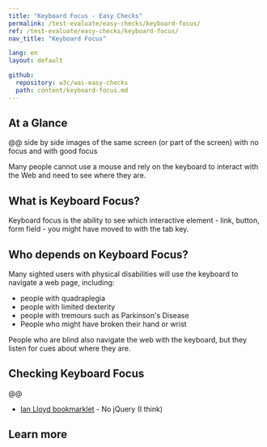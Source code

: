 ```yaml
---
title: "Keyboard Focus - Easy Checks"
permalink: /test-evaluate/easy-checks/keyboard-focus/
ref: /test-evaluate/easy-checks/keyboard-focus/
nav_title: "Keyboard Focus"

lang: en
layout: default

github:
  repository: w3c/wai-easy-checks
  path: content/keyboard-focus.md
---
```


## At a Glance

@@ side by side images of the same screen (or part of the screen) with no focus and with good focus

Many people cannot use a mouse and rely on the keyboard to interact with the Web and need to see where they are. 

## What is Keyboard Focus?

Keyboard focus is the ability to see which interactive element - link, button, form field - you might have moved to with the tab key. 

## Who depends on Keyboard Focus?

Many sighted users with physical disabilities will use the keyboard to navigate a web page, including:
* people with quadraplegia
* people with limited dexterity
* people with tremours such as Parkinson's Disease
* People who might have broken their hand or wrist

People who are blind also navigate the web with the keyboard, but they listen for cues about where they are.

## Checking Keyboard Focus

@@

* [Ian Lloyd bookmarklet](https://a11y-tools.com/bookmarklets/#focusstyles) - No jQuery (I think)

## Learn more
